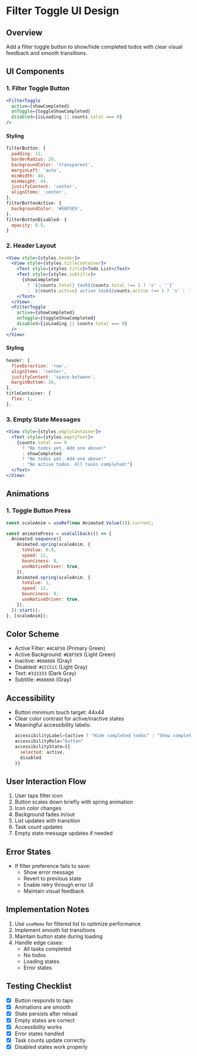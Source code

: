 # Filter Toggle UI Design

## Overview
Add a filter toggle button to show/hide completed todos with clear visual feedback and smooth transitions.

## UI Components

### 1. Filter Toggle Button
```jsx
<FilterToggle
  active={showCompleted}
  onToggle={toggleShowCompleted}
  disabled={isLoading || counts.total === 0}
/>
```

#### Styling
```javascript
filterButton: {
  padding: 12,
  borderRadius: 20,
  backgroundColor: 'transparent',
  marginLeft: 'auto',
  minWidth: 44,
  minHeight: 44,
  justifyContent: 'center',
  alignItems: 'center',
},
filterButtonActive: {
  backgroundColor: '#E8F5E9',
},
filterButtonDisabled: {
  opacity: 0.5,
}
```

### 2. Header Layout
```jsx
<View style={styles.header}>
  <View style={styles.titleContainer}>
    <Text style={styles.title}>Todo List</Text>
    <Text style={styles.subtitle}>
      {showCompleted 
        ? `${counts.total} task${counts.total !== 1 ? 's' : ''}`
        : `${counts.active} active task${counts.active !== 1 ? 's' : ''}`}
    </Text>
  </View>
  <FilterToggle 
    active={showCompleted}
    onToggle={toggleShowCompleted}
    disabled={isLoading || counts.total === 0}
  />
</View>
```

#### Styling
```javascript
header: {
  flexDirection: 'row',
  alignItems: 'center',
  justifyContent: 'space-between',
  marginBottom: 16,
},
titleContainer: {
  flex: 1,
},
```

### 3. Empty State Messages
```jsx
<View style={styles.emptyContainer}>
  <Text style={styles.emptyText}>
    {counts.total === 0
      ? "No todos yet. Add one above!"
      : showCompleted
      ? "No todos yet. Add one above!"
      : "No active todos. All tasks completed!"}
  </Text>
</View>
```

## Animations

### 1. Toggle Button Press
```javascript
const scaleAnim = useRef(new Animated.Value(1)).current;

const animatePress = useCallback(() => {
  Animated.sequence([
    Animated.spring(scaleAnim, {
      toValue: 0.9,
      speed: 12,
      bounciness: 8,
      useNativeDriver: true,
    }),
    Animated.spring(scaleAnim, {
      toValue: 1,
      speed: 12,
      bounciness: 8,
      useNativeDriver: true,
    }),
  ]).start();
}, [scaleAnim]);
```

## Color Scheme
- Active Filter: `#4CAF50` (Primary Green)
- Active Background: `#E8F5E9` (Light Green)
- Inactive: `#666666` (Gray)
- Disabled: `#CCCCCC` (Light Gray)
- Text: `#333333` (Dark Gray)
- Subtitle: `#666666` (Gray)

## Accessibility
- Button minimum touch target: 44x44
- Clear color contrast for active/inactive states
- Meaningful accessibility labels:
  ```jsx
  accessibilityLabel={active ? "Hide completed todos" : "Show completed todos"}
  accessibilityRole="button"
  accessibilityState={{ 
    selected: active,
    disabled 
  }}
  ```

## User Interaction Flow
1. User taps filter icon
2. Button scales down briefly with spring animation
3. Icon color changes
4. Background fades in/out
5. List updates with transition
6. Task count updates
7. Empty state message updates if needed

## Error States
- If filter preference fails to save:
  - Show error message
  - Revert to previous state
  - Enable retry through error UI
  - Maintain visual feedback

## Implementation Notes
1. Use `useMemo` for filtered list to optimize performance
2. Implement smooth list transitions
3. Maintain button state during loading
4. Handle edge cases:
   - All tasks completed
   - No todos
   - Loading states
   - Error states

## Testing Checklist
- [x] Button responds to taps
- [x] Animations are smooth
- [x] State persists after reload
- [x] Empty states are correct
- [x] Accessibility works
- [x] Error states handled
- [x] Task counts update correctly
- [x] Disabled states work properly 